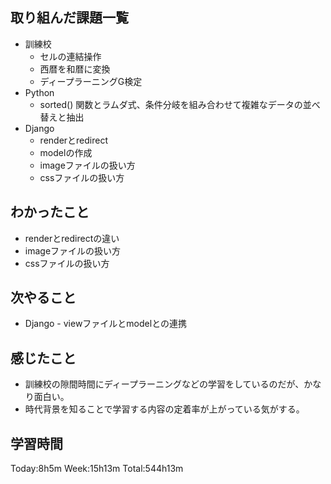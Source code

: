 ## 取り組んだ課題一覧
- 訓練校
    - セルの連結操作
    - 西暦を和暦に変換
    - ディープラーニングG検定
- Python
    - sorted() 関数とラムダ式、条件分岐を組み合わせて複雑なデータの並べ替えと抽出
- Django
    - renderとredirect
    - modelの作成
    - imageファイルの扱い方
    - cssファイルの扱い方
## わかったこと
- renderとredirectの違い
- imageファイルの扱い方
- cssファイルの扱い方
## 次やること
- Django - viewファイルとmodelとの連携
## 感じたこと
- 訓練校の隙間時間にディープラーニングなどの学習をしているのだが、かなり面白い。
- 時代背景を知ることで学習する内容の定着率が上がっている気がする。
## 学習時間
Today:8h5m Week:15h13m Total:544h13m